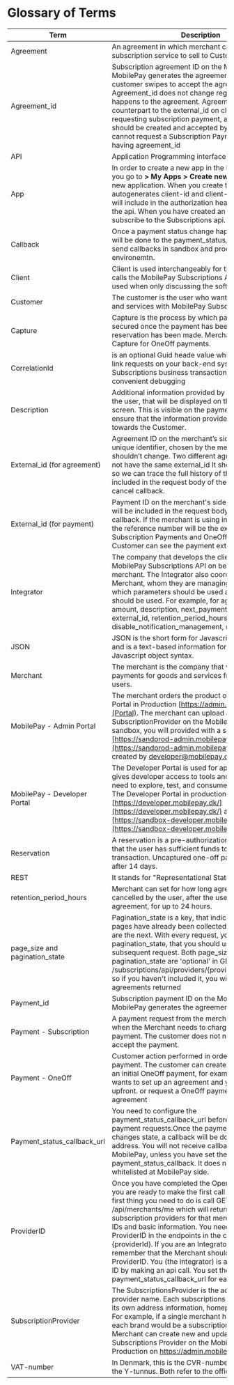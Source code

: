 


 





# Glossary of Terms

| Term | Description |
|------|-------------|
| Agreement| An agreement in which merchant can provide subscription service to sell to Customers. |
| Agreement_id         | Subscription agreement ID on the MobilePay side. MobilePay generates the agreement_id when the customer swipes to accept the agreement. Agreement_id does not change regardless of what happens to the agreement. Agreement_id is the counterpart to the external_id on client. Before requesting subscription payment, an agreement should be created and accepted by customer. You cannot request a Subscription Payment without having agreement_id |
| API| Application Programming interface. |
| App| In order to create a new app in the Developer Portal, you go to **> My Apps > Create new app** to register a new application. When you create the app, it autogenerates client-id and client-secret, that you will include in the authorization header when calling the api. When you have created an app, you can subscribe to the Subscriptions api.   |
| Callback | Once a payment status change happens, a callback will be done to the payment_status_callback_url. We send callbacks in sandbox and production environemtn.  |
| Client | Client is used interchangeably for the application that calls the MobilePay Subscriptions API. Client is often used when only discussing the software.|
| Customer        | The customer is the user who wants to pay for goods and services with MobilePay Subscriptions. |
| Capture          | Capture is the process by which payments are secured once the payment has been authorized, i.e. a reservation has been made. Merchant handles Capture for OneOff payments.  |
| CorrelationId          |  is an optional Guid heade value which can be used to link requests on your back-end system to MobilePay Subscriptions business transaction for a more convenient debugging |
| Description          | Additional information provided by the merchant to the user, that will be displayed on the Agreement screen. This is visible on the payment screen, so ensure that the information provided makes sense towards the Customer. ||
| External_id (for agreement)                |  Agreement ID on the merchant’s side. It is meant as a unique identifier, chosen by the merchant, which shouldn’t change. Two different agreements should not have the same external_id It should stay the same, so we can trace the full history of the agreement. It is included in the request body of the success and cancel callback.   |
| External_id (for payment)                |  Payment ID on the merchant's side. The external_id will be included in the request body of the refund callback. If the merchant is using instant transfer, then the reference number will be the external_id for Subscription Payments and OneOff payments. The Customer can see the payment external_id  in the app.  |
| Integrator    | The company that develops the client and calls the MobilePay Subscriptions API on behalf of the merchant. The Integrator also coordinates with the Merchant, whom they are managing the solution for, which parameters should be used and how they should be used. For example, for agreement, it is amount, description, next_payment_date, frequency, external_id, retention_period_hours, disable_notification_management, notifications_on      |
| JSON                |   JSON is the short form for Javascript Object Notation and is a text-based information format that follows Javascript object syntax.  |
| Merchant         | The merchant is the company that wants to receive payments for goods and services from MobliePay users.|
| MobilePay - Admin Portal         | The merchant orders the product on the MobilePay Portal in Production [https://admin.mobilepay.dk/](Portal). The merchant can upload a logo for their SubscriptionProvider on the MobilePay Portal. In sandbox, you will provided with a sandbox test user [https://sandprod-admin.mobilepay.dk/](https://sandprod-admin.mobilepay.dk/) that is created by developer@mobilepay.dk |
| MobilePay - Developer Portal          | The Developer Portal is used for app registration and gives developer access to tools and information they need to explore, test, and consume MobilePay api's. The Developer Portal in production is [https://developer.mobilepay.dk/](https://developer.mobilepay.dk/) and in Sandbox is [https://sandbox-developer.mobilepay.dk/](https://sandbox-developer.mobilepay.dk/)    
| Reservation     | A reservation is a pre-authorization which guarantees that the user has sufficient funds to pay for the given transaction. Uncaptured one-off payments expire after 14 days. |
| REST     |  It stands for "Representational State Transfer". |
| retention_period_hours     |  Merchant can set for how long agreement can not be cancelled by the user, after the user accepted the agreement, for up to 24 hours. |
| page_size and pagination_state        |  Pagination_state is a key, that indicates, how many pages have already been collected, and which pages are the next. With every request, you will receive a pagination_state, that you should use in the subsequent request. Both page_size and pagination_state are 'optional' in GET /subscriptions/api/providers/{providerId}/agreements, so if you haven't included it, you will have all agreements returned |
| Payment_id        |  Subscription payment ID on the MobilePay side. MobilePay generates the agreement_id. |
| Payment - Subscription        | A payment request from the merchant, which is used when the Merchant needs to charge for periodic payment. The customer does not need to swipe to accept the payment. |
|Payment - OneOff| Customer action performed in order to initiate payment. The customer can create agreements with an initial OneOff payment, for example when the user wants to set up an agreement and you want to charge upfront. or request a OneOff payment on an existing agreement|
| Payment_status_callback_url         | You need to configure the payment_status_callback_url before you start to send payment requests.Once the payment or agreement changes state, a callback will be done to the callback address.  You will not receive callbacks from MobilePay, unless you have set the payment_status_callback. It does not need to be whitelisted at MobilePay side.|
| ProviderID         | Once you have completed the OpenID Connect flow, you are ready to make the first call to our API.  The first thing you need to do is call GET /api/merchants/me which will return you a list of subscription providers for that merchant, with their IDs and basic information. You need to deliver the ProviderID in the endpoints in the calls  as {providerId}. If you are an Integrator, you should remember that the Merchant should not send you the ProviderID. You (the integrator) is able to retrieve the ID by making an api call.  You set the payment_status_callback_url for each providerID |
| SubscriptionProvider   | The SubscriptionsProvider is the actual service provider name. Each subscriptions provider contains its own address information, homepage url and etc. For example, if a single merchant has several brands, each brand would be a subscription provider. Merchant can create new and update current Subscriptions Provider on the MobilePay Portal in Production on https://admin.mobilepay.dk/   | 
| VAT-number   | In Denmark, this is the CVR-number. In Finland, this is the Y-tunnus. Both refer to the official business ID.| 




